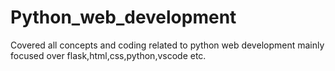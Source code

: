 # Python_web_development
Covered all concepts and coding related to python web development mainly focused over flask,html,css,python,vscode etc.
